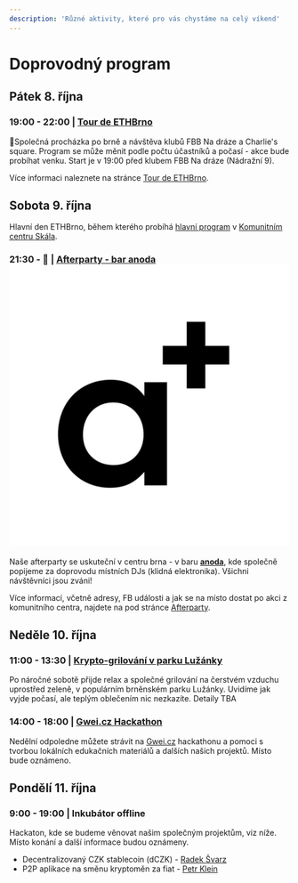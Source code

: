 ```yaml
---
description: 'Různé aktivity, které pro vás chystáme na celý víkend'
---
```


# Doprovodný program

## Pátek 8. října

### 19:00 - 22:00 \| [Tour de ETHBrno](tour-de-ethbrno.md)

Společná procházka po brně a návštěva klubů FBB Na dráze a Charlie's square. Program se může měnit podle počtu účastníků a počasí - akce bude probíhat venku. Start je v 19:00 před klubem FBB Na dráze \(Nádražní 9\).

Více informaci naleznete na stránce [Tour de ETHBrno](tour-de-ethbrno.md).

## Sobota 9. října

Hlavní den ETHBrno, během kterého probíhá [hlavní program](../program/) v [Komunitním centru Skála](../misto-konani/).

### 21:30 - 🥴 \| [Afterparty - bar anoda ![](../.gitbook/assets/anoda.jpeg)](afterparty-bar-anoda.md)

Naše afterparty se uskuteční v centru brna - v baru [**anoda**](https://www.facebook.com/anodabar/), kde společně popijeme za doprovodu místních DJs \(klidná elektronika\). Všichni návštěvníci jsou zváni!

Více informací, včetně adresy, FB události a jak se na místo dostat po akci z komunitního centra, najdete na pod stránce [Afterparty](afterparty-bar-anoda.md).

## Neděle 10. října

### 11:00 - 13:30 \| [Krypto-grilování v parku Lužánky](krypto-grilovani-v-parku-luzanky.md)

Po náročné sobotě přijde relax a společné grilování na čerstvém vzduchu uprostřed zeleně, v populárním brněnském parku Lužánky. Uvidíme jak vyjde počasí, ale teplým oblečením nic nezkazíte. Detaily TBA

### 14:00 - 18:00 \| [Gwei.cz Hackathon](gwei.cz-hackathon.md)

Nedělní odpoledne můžete strávit na [Gwei.cz](https://gwei.cz) hackathonu a pomoci s tvorbou lokálních edukačních materiálů a dalších našich projektů. Místo bude oznámeno.

## Pondělí 11. října

### 9:00 - 19:00 \| Inkubátor offline

Hackaton, kde se budeme věnovat našim společným projektům, viz níže. Místo konání a další informace budou oznámeny.

* Decentralizovaný CZK stablecoin \(dCZK\) - [Radek Švarz](../prednasejici.md#radek-svarz)
* P2P aplikace na směnu kryptoměn za fiat - [Petr Klein](../prednasejici.md#petr-klein)


